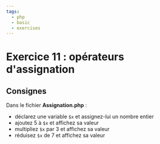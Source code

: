 ```yaml
---
tags:
  - php
  - basic
  - exercises
---
```


# Exercice 11 : opérateurs d'assignation

## Consignes

Dans le fichier **Assignation.php** :

- déclarez une variable `$x` et assignez-lui un nombre entier
- ajoutez 5 à `$x` et affichez sa valeur
- multipliez `$x` par 3 et affichez sa valeur
- réduisez `$x` de 7 et affichez sa valeur
